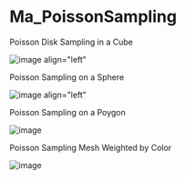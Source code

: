 # Ma_PoissonSampling

Poisson Disk Sampling in a Cube

![image align="left"](https://user-images.githubusercontent.com/93954052/230425676-9913c353-cf30-4d0e-a3f1-4850ce5d124c.png)

Poisson Sampling on a Sphere

![image align="left"](https://user-images.githubusercontent.com/93954052/230427318-887d9188-3497-4759-905c-e425a8a65a24.png)

Poisson Sampling on a Poygon

![image](https://github.com/TYongK/MA_PoissonSampling/assets/93954052/eeebca1e-6d4e-474b-90af-62b266f1411f)

Poisson Sampling Mesh Weighted by Color

![image](https://github.com/TYongK/MA_PoissonSampling/assets/93954052/a9a57942-982a-4512-8521-2b1d7ad893b1)

